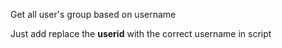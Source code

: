 Get all user's group based on username

Just add replace the **userid** with the correct username in script
